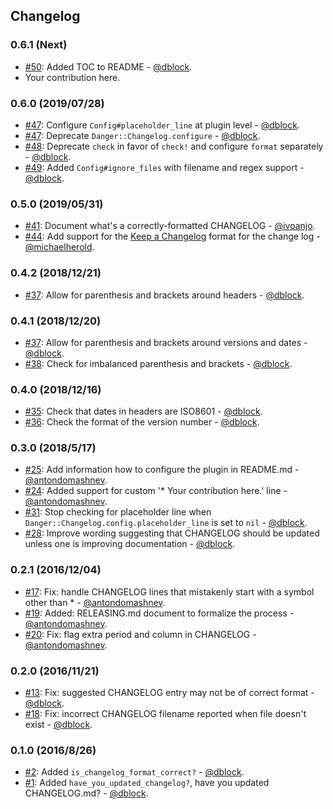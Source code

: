 ## Changelog

### 0.6.1 (Next)

* [#50](https://github.com/dblock/danger-changelog/pull/50): Added TOC to README - [@dblock](https://github.com/dblock).
* Your contribution here.

### 0.6.0 (2019/07/28)

* [#47](https://github.com/dblock/danger-changelog/pull/47): Configure `Config#placeholder_line` at plugin level - [@dblock](https://github.com/dblock).
* [#47](https://github.com/dblock/danger-changelog/pull/47): Deprecate `Danger::Changelog.configure` - [@dblock](https://github.com/dblock).
* [#48](https://github.com/dblock/danger-changelog/pull/48): Deprecate `check` in favor of `check!` and configure `format` separately - [@dblock](https://github.com/dblock).
* [#49](https://github.com/dblock/danger-changelog/pull/48): Added `Config#ignore_files` with filename and regex support - [@dblock](https://github.com/dblock).

### 0.5.0 (2019/05/31)

* [#41](https://github.com/dblock/danger-changelog/pull/41): Document what's a correctly-formatted CHANGELOG - [@ivoanjo](https://github.com/ivoanjo).
* [#44](https://github.com/dblock/danger-changelog/pull/44): Add support for the [Keep a Changelog](https://keepachangelog.com) format for the change log - [@michaelherold](https://github.com/michaelherold).

### 0.4.2 (2018/12/21)

* [#37](https://github.com/dblock/danger-changelog/issues/37): Allow for parenthesis and brackets around headers - [@dblock](https://github.com/dblock).

### 0.4.1 (2018/12/20)

* [#37](https://github.com/dblock/danger-changelog/issues/37): Allow for parenthesis and brackets around versions and dates - [@dblock](https://github.com/dblock).
* [#38](https://github.com/dblock/danger-changelog/pull/38): Check for imbalanced parenthesis and brackets - [@dblock](https://github.com/dblock).

### 0.4.0 (2018/12/16)

* [#35](https://github.com/dblock/danger-changelog/pull/35): Check that dates in headers are ISO8601 - [@dblock](https://github.com/dblock).
* [#36](https://github.com/dblock/danger-changelog/pull/36): Check the format of the version number - [@dblock](https://github.com/dblock).

### 0.3.0 (2018/5/17)

* [#25](https://github.com/dblock/danger-changelog/pull/25): Add information how to configure the plugin in README.md - [@antondomashnev](https://github.com/antondomashnev).
* [#24](https://github.com/dblock/danger-changelog/pull/24): Added support for custom '* Your contribution here.' line - [@antondomashnev](https://github.com/antondomashnev).
* [#31](https://github.com/dblock/danger-changelog/pull/31): Stop checking for placeholder line when `Danger::Changelog.config.placeholder_line` is set to `nil` - [@dblock](https://github.com/dblock).
* [#28](https://github.com/dblock/danger-changelog/issues/28): Improve wording suggesting that CHANGELOG should be updated unless one is improving documentation - [@dblock](https://github.com/dblock).

### 0.2.1 (2016/12/04)

* [#17](https://github.com/dblock/danger-changelog/pull/17): Fix: handle CHANGELOG lines that mistakenly start with a symbol other than * - [@antondomashnev](https://github.com/antondomashnev).
* [#19](https://github.com/dblock/danger-changelog/pull/19): Added: RELEASING.md document to formalize the process - [@antondomashnev](https://github.com/antondomashnev).
* [#20](https://github.com/dblock/danger-changelog/pull/20): Fix: flag extra period and column in CHANGELOG - [@antondomashnev](https://github.com/antondomashnev).

### 0.2.0 (2016/11/21)

* [#13](https://github.com/dblock/danger-changelog/pull/13): Fix: suggested CHANGELOG entry may not be of correct format - [@dblock](https://github.com/dblock).
* [#18](https://github.com/dblock/danger-changelog/pull/18): Fix: incorrect CHANGELOG filename reported when file doesn't exist - [@dblock](https://github.com/dblock).

### 0.1.0 (2016/8/26)

* [#2](https://github.com/dblock/danger-changelog/pull/2): Added `is_changelog_format_correct?` - [@dblock](https://github.com/dblock).
* [#1](https://github.com/dblock/danger-changelog/pull/1): Added `have_you_updated_changelog?`, have you updated CHANGELOG.md? - [@dblock](https://github.com/dblock).
